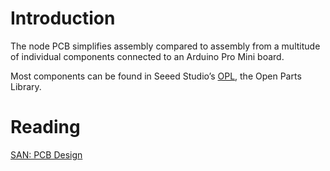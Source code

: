 Introduction
============

The node PCB simplifies assembly compared to assembly from a multitude of
individual components connected to an Arduino Pro Mini board.

Most components can be found in Seeed Studio’s [OPL][1], the Open Parts Library.


Reading
=======

[SAN: PCB Design][2]

[1]: https://www.seeedstudio.com/opl.html
[2]: https://feklee.github.io/san/notes/db95a440-7520-4fa2-a001-c076d31a4e77/
